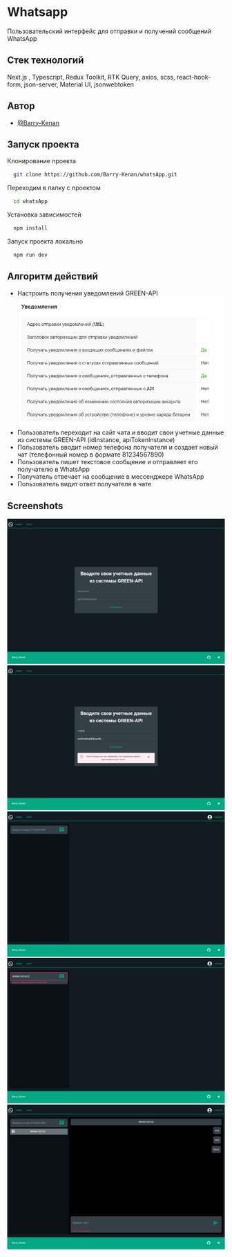 # Whatsapp

Пользовательский интерфейс для
отправки и получений сообщений WhatsApp

## Стек технологий

Next.js , Typescript, Redux Toolkit, RTK Query, axios, scss, react-hook-form, json-server, Material UI, jsonwebtoken

## Автор

-   [@Barry-Kenan](https://github.com/Barry-Kenan)

## Запуск проекта

Клонирование проекта

```bash
  git clone https://github.com/Barry-Kenan/whatsApp.git
```

Переходим в папку с проектом

```bash
  cd whatsApp
```

Установка зависимостей

```bash
  npm install
```

Запуск проекта локально

```bash
  npm run dev
```

## Алгоритм действий

-   Настроить получения уведомлений GREEN-API
    ![App Screenshot](<https://github.com/Barry-Kenan/whatsApp/blob/main/screens-for-readme/app6.png?raw=true>)
-   Пользователь переходит на сайт чата и вводит свои учетные данные из системы GREEN-API (idInstance, apiTokenInstance)
-   Пользователь вводит номер телефона получателя и создает новый чат (телефонный номер в формате 81234567890)
-   Пользователь пишет текстовое сообщение и отправляет его получателю в
    WhatsApp
-   Получатель отвечает на сообщение в мессенджере WhatsApp
-   Пользователь видит ответ получателя в чате

## Screenshots
![App Screenshot](<https://github.com/Barry-Kenan/whatsApp/blob/main/screens-for-readme/app1.png?raw=true>)
![App Screenshot](<https://github.com/Barry-Kenan/whatsApp/blob/main/screens-for-readme/app2.png?raw=true>)
![App Screenshot](<https://github.com/Barry-Kenan/whatsApp/blob/main/screens-for-readme/app3.png?raw=true>)
![App Screenshot](<https://github.com/Barry-Kenan/whatsApp/blob/main/screens-for-readme/app4.png?raw=true>)
![App Screenshot](<https://github.com/Barry-Kenan/whatsApp/blob/main/screens-for-readme/app5.png?raw=true>)
